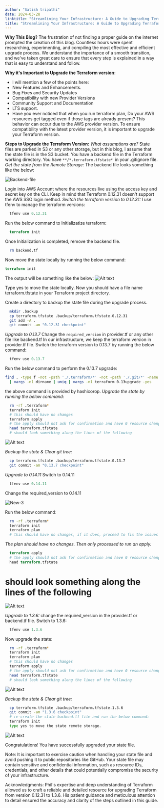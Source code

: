 ```yaml
---
author: "Satish tripathi"
date: 2024-03-28
linktitle: "Streamlining Your Infrastructure: A Guide to Upgrading Terraform state files from Version 0.12.31 to 1.3.6"
title: "Streamlining Your Infrastructure: A Guide to Upgrading Terraform state files from Version 0.12.31 to 1.3.6"
---
```

**Why This Blog?**
The frustration of not finding a proper guide on the internet prompted the creation of this blog. Countless hours were spent researching, experimenting, and compiling the most effective and efficient upgrade process. We understand the importance of a smooth transition, and we've taken great care to ensure that every step is explained in a way that is easy to understand and follow.

**Why it's Important to Upgrade the Terraform version:**

- I will mention a few of the points here:
- New Features and Enhancements.
- Bug Fixes and Security Updates
- Compatibility with new Provider Versions
- Community Support and Documentation
- LTS support.
- Have you ever noticed that when you run terraform plan, Do your AWS resources get tagged even if those tags are already present? This behavior can occur due to the AWS provider version. To ensure compatibility with the latest provider version, it is important to upgrade your Terraform version.

**Steps to Upgrade the Terraform Version:**
*What assumptions are?*
  State files are parked in S3 or any other storage, but in this blog, I assume that the state file is in the S3 bucket.
  You have a backend file in the Terraform working directory.
  You have `**/*.terraform.tfstate* `in your .gitignore file.
  *Get the state from the Remote Storage:*
  The backend file looks something like the below:

  ![Backend-file](/image.png)

  Login into AWS Account where the resources live using the access key and secret key on the CLI. Keep in mind that Terraform 0.12.31 doesn't support the AWS SSO login method.
*Switch the terraform version to 0.12.31:*
I use tfenv to manage the terraform versions:

```terraform
  tfenv use 0.12.31
```

Run the below command to Initializatize terraform:

```terraform
  terraform init
```

Once Initialization is completed, remove the backend file.

```bash
  rm backend.tf
```

Now move the state locally by running the below command:

```terraform
terraform init
```

The output will be something like the below:
![Alt text](/image-1.png)

Type yes to move the state locally. Now you should have a file name terraform.tfstate in your Terraform project directory.

Create a directory to backup the state file during the upgrade process.

```bash
  mkdir .backup
  cp terraform.tfstate .backup/terraform.tfstate.0.12.31
  git add -A .
  git commit -am "0.12.31 checkpoint"
```

*Upgrade to 0.13.7*
Change the `required_version` in provider.tf or any other file like backend.tf
In our infrastructure, we keep the terraform version in provider.tf file.
Switch the terraform version to 0.13.7 by running the below command:

```terraform
  tfenv use 0.13.7
```

Run the below command to perform the 0.13.7 upgrade:

```bash
find . -type f -not -path './.terraform/*' -not -path './.git/*' -name '*.tf' \
  | xargs -n1 dirname | uniq | xargs -n1 terraform 0.13upgrade -yes
```

the above command is provided by hashicorop.
*Upgrade the state by running the below command:*

```bash
  rm -rf .terraform*
  terraform init
  # this should have no changes
  terraform apply
  # the apply should not ask for confirmation and have 0 resource changes
  head terraform.tfstate
  # should look something along the lines of the following
```

![Alt text](/image-2.png)

*Backup the state & Clear git tree:*

```bash
  cp terraform.tfstate .backup/terraform.tfstate.0.13.7
  git commit -am "0.13.7 checkpoint"
```

*Upgrade to 0.14.11*
Switch to 0.14.11

```terraform
  tfenv use 0.14.11
```

Change the required_version to 0.14.11

![New-3](/image-3.png)

Run the below command:

```bash
  rm -rf .terraform*
  terraform init
  terraform plan
  # this should have no changes, if it does, proceed to fix the issues and re-run the commands in the block above.
```

*The plan should have no changes. Then only processed to run an apply.*

```terraform
  terraform apply
  # the apply should not ask for confirmation and have 0 resource changes
  head terraform.tfstate
```

# should look something along the lines of the following

![Alt text](/image-4.png)

*Upgrade to 1.3.6:*
change the required_version in the provider.tf or backend.tf file.
Switch to 1.3.6:

```terraform
  tfenv use 1.3.6
```

Now upgrade the state:

```bash
  rm -rf .terraform*
  terraform init
  terraform plan
  # this should have no changes
  terraform apply
  # the apply should not ask for confirmation and have 0 resource changes
  head terraform.tfstate
  # should look something along the lines of the following
```

![Alt text](/image-5.png)

*Backup the state & Clear git tree:*

```bash
  cp terraform.tfstate .backup/terraform.tfstate.1.3.6
  git commit -am "1.3.6 checkpoint"
  # re-create the state backend.tf file and run the below command:
  terraform init
  type yes to move the state remote storage.
```

![Alt text](/image-6.png)

Congratulations! You have successfully upgraded your state file.

Note: It is important to exercise caution when handling your state file and avoid pushing it to public repositories like GitHub. Your state file may contain sensitive and confidential information, such as resource IDs, credentials, and other details that could potentially compromise the security of your infrastructure.

Acknowledgments: Phil's expertise and deep understanding of Terraform allowed us to craft a reliable and detailed resource for upgrading Terraform from version 0.12.31 to 1.3.6. His patient guidance and meticulous attention to detail ensured the accuracy and clarity of the steps outlined in this guide.
